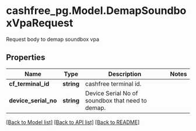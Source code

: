 # cashfree_pg.Model.DemapSoundboxVpaRequest
Request body to demap soundbox vpa

## Properties

Name | Type | Description | Notes
------------ | ------------- | ------------- | -------------
**cf_terminal_id** | **string** | cashfree terminal id. | 
**device_serial_no** | **string** | Device Serial No of soundbox that need to demap. | 

[[Back to Model list]](../README.md#documentation-for-models) [[Back to API list]](../README.md#documentation-for-api-endpoints) [[Back to README]](../README.md)

